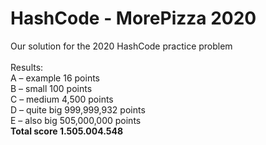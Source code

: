 # HashCode - MorePizza 2020 
Our solution for the 2020 HashCode practice problem
<br>
<br>
Results:
<br>
A – example 16 points
<br>
B – small 100 points
<br>
C – medium 4,500 points
<br>
D – quite big 999,999,932 points
<br>
E – also big 505,000,000 points
<br>
**Total score 1.505.004.548**
